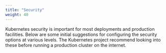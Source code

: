 ```yaml
---
title: "Security"
weight: 40
---
```


Kubernetes security is important for most deployments and production facilities. Below are some initial suggestions for configuring the security options at various levels. The Kubernetes project recommend looking into these before running a production cluster on the internet.